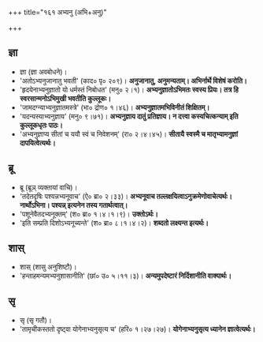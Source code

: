 +++
title="१६१ अभ्यनु (अभि+अनु)"

+++

## ज्ञा
- ज्ञा (ज्ञा अवबोधने)।
- 'अतोऽभ्यनुजानातु भवती' (काद० पृ० २०९)। **अनुजानातु, अनुमन्यताम्। अभिर्नार्थे विशेषं करोति।**
- 'हृदयेनाभ्यनुज्ञातो यो धर्मस्तं निबोधत' (मनु० २।१)। **अभ्यनुज्ञातोऽभिमतः स्वस्य प्रियः। तत्र हि स्वरसान्मनोऽभिमुखी भवतीति कुल्लूकः।**
- 'जामदग्न्याभ्यनुज्ञातमस्त्रे' (भा० द्रोण० १।४६)। **अभ्यनुज्ञातमभिविनीतं शिक्षितम्।**
- 'यदन्यस्याभ्यनुज्ञाय' (मनु० ९।७१)। **अभ्यनुज्ञाय दातुं प्रतिज्ञाय। न दत्त्वा कस्यचित्कन्याम् इति कुल्लूकधृतः पाठः।**
- 'अभ्यनुज्ञाप्य सीतां च ययौ स्वं च निवेशनम्' (रा० २।४।४५)। **सीतायै स्वस्मै च मातृभ्यामनुज्ञां दापयित्वेत्यर्थः।**

## ब्रू
- ब्रू (ब्रूञ् व्यक्तायां वाचि)।
- 'तदेतदृषिः पश्यन्नभ्यनूवाच' (ऐ० ब्रा० २।३३)। **अभ्यनूवाच तल्लक्षयित्वाऽनुक्रमेणोवाचेत्यर्थः। नार्थोऽभिना। पश्यन्न् इत्यनेन तस्य गतार्थत्वात्।**
- 'पशूनेवैतदभ्यनूक्तम्' (श० ब्रा० १।४।१।९)। **उक्तोऽर्थः।**
- 'इति सम्प्रति दिशोऽभ्यनूच्यन्ते' (श० ब्रा० ८।१।४।२)। **शब्दतो लक्ष्यन्त इत्यर्थः।**

## शास्
- शास् (शासु अनुशिष्टौ)।
- 'हन्ताहमन्यमभ्यनुशासानीति' (छां० उ० ५।११।३)। **अन्यमुपदेष्टारं निर्दिशानीति वाक्यार्थः।**

## सृ
- सृ (सृ गतौ)।
- 'तामृचीकस्ततो दृष्ट्वा योगेनाभ्यनुसृत्य च' (हरि० १।२७।२७)। **योगेनाभ्यनुसृत्य ध्यानेन ज्ञात्वेत्यर्थः।**
